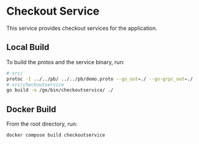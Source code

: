 # Checkout Service

This service provides checkout services for the application.

## Local Build

To build the protos and the service binary, run:

```sh
# src/
protoc -I ../../pb/ ../../pb/demo.proto --go_out=./ --go-grpc_out=./
# src/checkoutservice
go build -o /go/bin/checkoutservice/ ./
```

## Docker Build

From the root directory, run:

```sh
docker compose build checkoutservice
```

